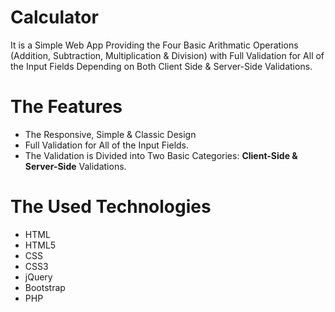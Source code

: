 # Calculator
It is a Simple Web App Providing the Four Basic Arithmatic Operations (Addition, Subtraction, Multiplication & Division) with Full Validation for All of the Input Fields Depending on Both Client Side & Server-Side Validations.

# The Features
* The Responsive, Simple & Classic Design
* Full Validation for All of the Input Fields.
* The Validation is Divided into Two Basic Categories: **Client-Side & Server-Side** Validations.

# The Used Technologies
* HTML
* HTML5
* CSS
* CSS3
* jQuery
* Bootstrap
* PHP
